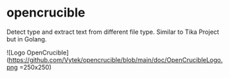 # opencrucible
Detect type and extract text from different file type. Similar to Tika Project but in Golang.

![Logo OpenCrucible](https://github.com/Vytek/opencrucible/blob/main/doc/OpenCrucibleLogo.png =250x250)

